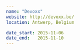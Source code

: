 ```yaml
---
name: "Devoxx"
website: http://devoxx.be/
location: Antwerp, Belgium

date_start: 2015-11-06
date_end:   2015-11-10
---
```

